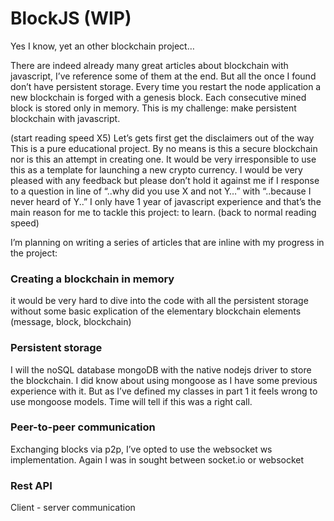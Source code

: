 # BlockJS (WIP)

Yes I know, yet an other blockchain project…

There are indeed already many great articles about blockchain with javascript, I’ve reference some of them at the end. But all the once I found don’t have persistent storage. Every time you restart the node application a new blockchain is forged with a genesis block. Each consecutive mined block is stored only in memory. This is my challenge: make persistent blockchain with javascript.

(start reading speed X5)
Let’s gets first get  the disclaimers out of the way
This is a pure educational project. By no means is this a secure blockchain nor is this an attempt in creating one.
It would be very irresponsible to use this as a template for launching a new crypto currency.
I would be very pleased with any feedback but please don’t hold it against me if I response to a question in line of “..why did you use X and not Y…” with “..because I never heard of Y..”
I only have 1 year of javascript experience and that’s the main reason for me to tackle this project: to learn.
(back to normal reading speed)

I’m planning on writing a series of articles that are inline with my progress in the project:
### Creating a blockchain in memory ###
it would be very hard to dive into the code with all the persistent storage without some basic explication of the elementary blockchain elements (message, block, blockchain) 

### Persistent storage ###
I will the noSQL database  mongoDB with the native nodejs driver to store the blockchain. I did know about using mongoose as I have some previous experience with it. But as I’ve defined my classes in part 1 it feels wrong to use mongoose models. Time will tell if this was a right call. 

### Peer-to-peer communication ###
Exchanging blocks via p2p, I’ve opted to use the websocket ws implementation. Again I was in sought between socket.io or websocket 

### Rest API ###
Client - server communication
